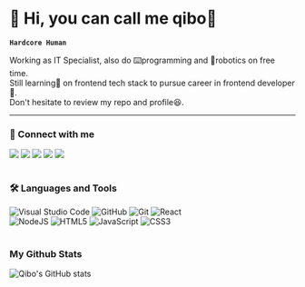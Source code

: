 # 👋 Hi, you can call me qibo🐒

**`Hardcore Human`**

Working as IT Specialist, also do ⌨️programming and 🤖robotics on free time.</br>
Still learning📖 on frontend tech stack to pursue career in frontend developer🚀.</br>
Don't hesitate to review my repo and profile😆.

---

### 📱 Connect with me

<p align="left">
  <a href="https://www.linkedin.com/in/naqibshohar"> 
    <img src="https://img.shields.io/badge/linkedin-%230077B5.svg?style=for-the-badge&logo=linkedin&logoColor=white"></a>
  <a href="mailto:mr.naqib02@gmail.com"> 
    <img src="https://img.shields.io/badge/Gmail-D14836?style=for-the-badge&logo=gmail&logoColor=white"></a>
  <a href=""> 
    <img src="https://img.shields.io/badge/TikTok-%23000000.svg?style=for-the-badge&logo=TikTok&logoColor=white"></a>
  <a href=""> 
    <img src="https://img.shields.io/badge/X-%23000000.svg?style=for-the-badge&logo=X&logoColor=white"></a>
  <a href=""> 
    <img src="https://img.shields.io/badge/Discord-%235865F2.svg?style=for-the-badge&logo=discord&logoColor=white"></a>  
</p>  

#

### 🛠️ Languages and Tools

![Visual Studio Code](https://img.shields.io/badge/Visual%20Studio%20Code-0078d7.svg?style=for-the-badge&logo=visual-studio-code&logoColor=white)
![GitHub](https://img.shields.io/badge/github-%23121011.svg?style=for-the-badge&logo=github&logoColor=white)
![Git](https://img.shields.io/badge/git-%23F05033.svg?style=for-the-badge&logo=git&logoColor=white)
![React](https://img.shields.io/badge/react-%2320232a.svg?style=for-the-badge&logo=react&logoColor=%2361DAFB)</br>
![NodeJS](https://img.shields.io/badge/node.js-6DA55F?style=for-the-badge&logo=node.js&logoColor=white)
![HTML5](https://img.shields.io/badge/html5-%23E34F26.svg?style=for-the-badge&logo=html5&logoColor=white)
![JavaScript](https://img.shields.io/badge/javascript-%23323330.svg?style=for-the-badge&logo=javascript&logoColor=%23F7DF1E)
![CSS3](https://img.shields.io/badge/css3-%231572B6.svg?style=for-the-badge&logo=css3&logoColor=white)</br>

#

### My Github Stats
![Qibo's GitHub stats](https://github-readme-stats.vercel.app/api?username=qibo02&show_icons=true&theme=transparent)
